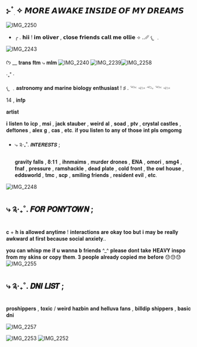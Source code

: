  ⊱  ۫ ׅ ✧ 𝙈𝙊𝙍𝙀 𝘼𝙒𝘼𝙆𝙀 𝙄𝙉𝙎𝙄𝘿𝙀 𝙊𝙁 𝙈𝙔 𝘿𝙍𝙀𝘼𝙈𝙎
-

![IMG_2250](https://github.com/user-attachments/assets/babe5606-ff3c-418a-a2ae-060b509ac2cd)

- ╭ . 𝗵𝗶𝗶 ! 𝗶𝗺 𝗼𝗹𝗶𝘃𝗲𝗿 , 𝗰𝗹𝗼𝘀𝗲 𝗳𝗿𝗶𝗲𝗻𝗱𝘀 𝗰𝗮𝗹𝗹 𝗺𝗲 𝗼𝗹𝗹𝗶𝗲
⟢ ..␥  𐔌 ﹒

![IMG_2243](https://github.com/user-attachments/assets/60bf43b7-eaac-4b9d-a49c-04d92dd118f0)

ᡣ𐭩 __ 𝐭𝐫𝐚𝐧𝐬 𝐟𝐭𝐦 ⤷ 𝐦𝐥𝐦 ![IMG_2240](https://github.com/user-attachments/assets/d4c2ae2f-ccf1-46c0-8cc1-ffbce8f873a9) ![IMG_2239](https://github.com/user-attachments/assets/679b107a-3db4-40cc-829b-be160c872d19)![IMG_2258](https://github.com/user-attachments/assets/85ed2752-3269-4441-b112-726d15af674d)


   ‧₊˚ ⋅
     

𐔌 ﹒𝐚𝐬𝐭𝐫𝐨𝐧𝐨𝐦𝐲 𝐚𝐧𝐝 𝐦𝐚𝐫𝐢𝐧𝐞 𝐛𝐢𝐨𝐥𝐨𝐠𝐲 𝐞𝐧𝐭𝐡𝐮𝐬𝐢𝐚𝐬𝐭 !
♯ . 𓆝 𓆟 𓆞 𓆝 𓆟

14 , 𝐢𝐧𝐟𝐩

𝐚𝐫𝐭𝐢𝐬𝐭

𝐢 𝐥𝐢𝐬𝐭𝐞𝐧 𝐭𝐨 𝐢𝐜𝐩 , 𝐦𝐬𝐢 , 𝐣𝐚𝐜𝐤 𝐬𝐭𝐚𝐮𝐛𝐞𝐫 , 𝐰𝐞𝐢𝐫𝐝 𝐚𝐥 , 𝐬𝐨𝐚𝐝 , 𝐩𝐭𝐯 , 𝐜𝐫𝐲𝐬𝐭𝐚𝐥 𝐜𝐚𝐬𝐭𝐥𝐞𝐬 , 𝐝𝐞𝐟𝐭𝐨𝐧𝐞𝐬 , 𝐚𝐥𝐞𝐱 𝐠 , 𝐜𝐚𝐬 , 𝐞𝐭𝐜. 𝐢𝐟 𝐲𝐨𝐮 𝐥𝐢𝐬𝐭𝐞𝐧 𝐭𝐨 𝐚𝐧𝐲 𝐨𝐟 𝐭𝐡𝐨𝐬𝐞 𝐢𝐧𝐭 𝐩𝐥𝐬 𝐨𝐦𝐠𝐨𝐦𝐠

- ⤷ ༉‧₊˚. 𝙄𝙉𝙏𝙀𝙍𝙀𝙎𝙏𝙎 ;

  𝐠𝐫𝐚𝐯𝐢𝐭𝐲 𝐟𝐚𝐥𝐥𝐬 , 𝟖:𝟏𝟏 , 𝐢𝐡𝐧𝐦𝐚𝐢𝐦𝐬 , 𝐦𝐮𝐫𝐝𝐞𝐫 𝐝𝐫𝐨𝐧𝐞𝐬 , 𝐄𝐍𝐀 , 𝐨𝐦𝐨𝐫𝐢 , 𝐬𝐦𝐠𝟒 , 𝐟𝐧𝐚𝐟 , 𝐩𝐫𝐞𝐬𝐬𝐮𝐫𝐞 , 𝐫𝐚𝐦𝐬𝐡𝐚𝐜𝐤𝐥𝐞 , 𝐝𝐞𝐚𝐝 𝐩𝐥𝐚𝐭𝐞 , 𝐜𝐨𝐥𝐝 𝐟𝐫𝐨𝐧𝐭 , 𝐭𝐡𝐞 𝐨𝐰𝐥 𝐡𝐨𝐮𝐬𝐞 , 𝐞𝐝𝐝𝐬𝐰𝐨𝐫𝐥𝐝 , 𝐭𝐦𝐜 , 𝐬𝐜𝐩 , 𝐬𝐦𝐢𝐥𝐢𝐧𝐠 𝐟𝐫𝐢𝐞𝐧𝐝𝐬 , 𝐫𝐞𝐬𝐢𝐝𝐞𝐧𝐭 𝐞𝐯𝐢𝐥 , 𝐞𝐭𝐜.

  
![IMG_2248](https://github.com/user-attachments/assets/d81664f7-4eae-4bba-89bd-c71fa1995372)

⤷ ༉‧₊˚. 𝙁𝙊𝙍 𝙋𝙊𝙉𝙔𝙏𝙊𝙒𝙉 ;
-
𝐜 + 𝐡 𝐢𝐬 𝐚𝐥𝐥𝐨𝐰𝐞𝐝 𝐚𝐧𝐲𝐭𝐢𝐦𝐞 ! 𝐢𝐧𝐭𝐞𝐫𝐚𝐜𝐭𝐢𝐨𝐧𝐬 𝐚𝐫𝐞 𝐨𝐤𝐚𝐲 𝐭𝐨𝐨 𝐛𝐮𝐭 𝐢 𝐦𝐚𝐲 𝐛𝐞 𝐫𝐞𝐚𝐥𝐥𝐲 𝐚𝐰𝐤𝐰𝐚𝐫𝐝 𝐚𝐭 𝐟𝐢𝐫𝐬𝐭 𝐛𝐞𝐜𝐚𝐮𝐬𝐞 𝐬𝐨𝐜𝐢𝐚𝐥 𝐚𝐧𝐱𝐢𝐞𝐭𝐲..

𝐲𝐨𝐮 𝐜𝐚𝐧 𝐰𝐡𝐢𝐬𝐩 𝐦𝐞 𝐢𝐟 𝐮 𝐰𝐚𝐧𝐧𝐚 𝐛 𝐟𝐫𝐢𝐞𝐧𝐝𝐬 ^_^
𝐩𝐥𝐞𝐚𝐬𝐞 𝐝𝐨𝐧𝐭 𝐭𝐚𝐤𝐞 𝐇𝐄𝐀𝐕𝐘 𝐢𝐧𝐬𝐩𝐨 𝐟𝐫𝐨𝐦 𝐦𝐲 𝐬𝐤𝐢𝐧𝐬 𝐨𝐫 𝐜𝐨𝐩𝐲 𝐭𝐡𝐞𝐦. 𝟑 𝐩𝐞𝐨𝐩𝐥𝐞 𝐚𝐥𝐫𝐞𝐚𝐝𝐲 𝐜𝐨𝐩𝐢𝐞𝐝 𝐦𝐞 𝐛𝐞𝐟𝐨𝐫𝐞 😓😓😓
![IMG_2255](https://github.com/user-attachments/assets/ef28e56e-f71a-4b4b-ad07-9b9c9243c70d)

⤷ ༉‧₊˚. 𝘿𝙉𝙄 𝙇𝙄𝙎𝙏 ;
-
𝐩𝐫𝐨𝐬𝐡𝐢𝐩𝐩𝐞𝐫𝐬 , 𝐭𝐨𝐱𝐢𝐜 / 𝐰𝐞𝐢𝐫𝐝 𝐡𝐚𝐳𝐛𝐢𝐧 𝐚𝐧𝐝 𝐡𝐞𝐥𝐥𝐮𝐯𝐚 𝐟𝐚𝐧𝐬 , 𝐛𝐢𝐥𝐥𝐝𝐢𝐩 𝐬𝐡𝐢𝐩𝐩𝐞𝐫𝐬 , 𝐛𝐚𝐬𝐢𝐜 𝐝𝐧𝐢

![IMG_2257](https://github.com/user-attachments/assets/bc0885b6-d57b-44aa-835f-ea7f940ec2a1)


![IMG_2253](https://github.com/user-attachments/assets/e175670e-20e4-4640-8ebf-b190d4271820) ![IMG_2252](https://github.com/user-attachments/assets/17a84948-5625-4662-b16d-97400b195dae)
